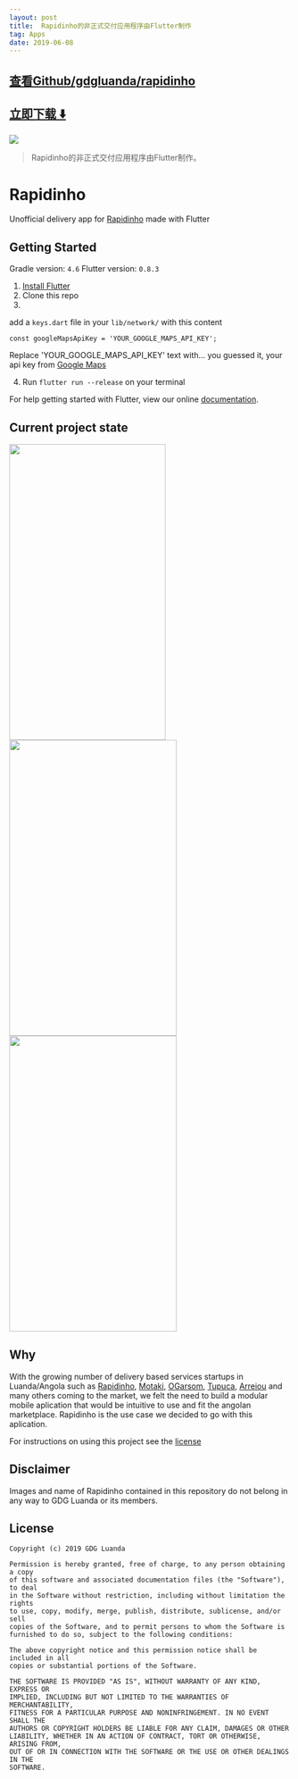 ```yaml
---
layout: post
title:  Rapidinho的非正式交付应用程序由Flutter制作
tag: Apps
date: 2019-06-08
---
```


 

## [查看Github/gdgluanda/rapidinho](http://github.com/gdgluanda/rapidinho)
## [立即下载 ️⬇️ ](https://codeload.github.com/gdgluanda/rapidinho/zip/master) 


 
![](https://flutterawesome.com/content/images/2018/10/rapidinho.jpg)
 
>
> Rapidinho的非正式交付应用程序由Flutter制作。
>

 
# Rapidinho 

Unofficial delivery app for [Rapidinho](http://rapidinho.co.ao) made with Flutter

## Getting Started

Gradle version: `4.6`
Flutter version: `0.8.3`

1. [Install Flutter](https://flutter.io/setup/)
2. Clone this repo
3. 

add a `keys.dart` file in your `lib/network/` with this content

```
const googleMapsApiKey = 'YOUR_GOOGLE_MAPS_API_KEY';
```

Replace 'YOUR_GOOGLE_MAPS_API_KEY' text with... you guessed it, your api key from [Google Maps](https://cloud.google.com/maps-platform/?apis=maps)

4. Run `flutter run --release` on your terminal

For help getting started with Flutter, view our online
[documentation](https://flutter.io/).


## Current project state

<img src="/Screenshots/0.jpg" width="280" height="530"/><img src="/Screenshots/1.jpg" width="300" height="530"/><img src="/Screenshots/3.jpg" width="300" height="530"/>

## Why 
With the growing number of delivery based services startups in Luanda/Angola such as [Rapidinho](https://www.instagram.com/rapidinho.ao/), [Motaki](https://www.facebook.com/motaaki/), [OGarsom](https://www.instagram.com/ogarcom_entregas/), [Tupuca](http://www.tupuca.com/en/), [Arreiou](https://twitter.com/arreioubs) and many others coming to the market, we felt the need to build a modular mobile aplication that would be intuitive to use and fit the angolan marketplace. Rapidinho is the use case we decided to go with this aplication. 

For instructions on using this project see the [license](https://github.com/gdgluanda/rapidinho#license)

## Disclaimer

Images and name of Rapidinho contained in this repository do not belong in any way to GDG Luanda or its members.




## License

```
Copyright (c) 2019 GDG Luanda

Permission is hereby granted, free of charge, to any person obtaining a copy
of this software and associated documentation files (the "Software"), to deal
in the Software without restriction, including without limitation the rights
to use, copy, modify, merge, publish, distribute, sublicense, and/or sell
copies of the Software, and to permit persons to whom the Software is
furnished to do so, subject to the following conditions:

The above copyright notice and this permission notice shall be included in all
copies or substantial portions of the Software.

THE SOFTWARE IS PROVIDED "AS IS", WITHOUT WARRANTY OF ANY KIND, EXPRESS OR
IMPLIED, INCLUDING BUT NOT LIMITED TO THE WARRANTIES OF MERCHANTABILITY,
FITNESS FOR A PARTICULAR PURPOSE AND NONINFRINGEMENT. IN NO EVENT SHALL THE
AUTHORS OR COPYRIGHT HOLDERS BE LIABLE FOR ANY CLAIM, DAMAGES OR OTHER
LIABILITY, WHETHER IN AN ACTION OF CONTRACT, TORT OR OTHERWISE, ARISING FROM,
OUT OF OR IN CONNECTION WITH THE SOFTWARE OR THE USE OR OTHER DEALINGS IN THE
SOFTWARE.
```

